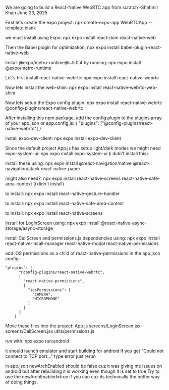 We are going to build a React-Native WebRTC app from scratch
-Shahmir Khan June 23, 2025

First lets create the expo project:
npx create-expo-app WebRTCApp --template blank

we must install using Expo:
npx expo install react-dom react-native-web

Then the Babel plugin for optimization:
npx expo install babel-plugin-react-native-web

Install @expo/metro-runtime@~5.0.4 by running:
npx expo install @expo/metro-runtime

Let's first install react-native-webrtc:
npx expo install react-native-webrtc

Now lets install the web-shim:
npx expo install react-native-webrtc-web-shim

Now lets setup the Expo config plugin:
npx expo install react-native-webrtc @config-plugins/react-native-webrtc

After installing this npm package, add the config plugin to the plugins array of your app.json or app.config.js:
{
"plugins": ["@config-plugins/react-native-webrtc"]
}

install expo-dev-client:
npx expo install expo-dev-client

Since the default project App.js has setup light/dark modes we might need expo-system-ui:
npx expo install expo-system-ui (i didn't install this)

Install these using:
npx expo install @react-navigation/native @react-navigation/stack react-native-paper

might also need?:
npx expo install react-native-screens react-native-safe-area-context (i didn't install)

to install:
npx expo install react-native-gesture-handler

to install:
npx expo install react-native-safe-area-context

to install:
npx expo install react-native-screens

Install for LoginScreen using:
npx expo install @react-native-async-storage/async-storage

install CallScreen and permissions.js dependencies using:
npx expo install react-native-incall-manager react-native-modal react-native-permissions

add iOS permissions as a child of react-native-permissions in the app.json config:

```
"plugins": [
      "@config-plugins/react-native-webrtc",
      [
        "react-native-permissions",
        {
          "iosPermissions": [
            "CAMERA",
            "MICROPHONE"
          ]
        }
      ]
    ]
```

Move these files into the project:
App.js
screens/LoginScreen.jsx
screens/CallScreen.jsx
utils/permissions.js

run with:
npx expo run:android

it should launch emulator and start building for android
if you get "Could not connect to TCP port..." type error just rerun

in app.json newArchEnabled should be false cuz it was giving me issues on android
but after rebuilding it is working even though it is set to true
Try to use the newArchEnabled=true if you can cuz its technically the better way of doing things.
